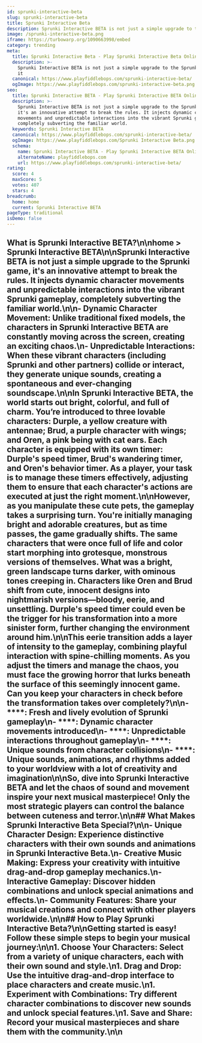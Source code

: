 ```yaml
---
id: sprunki-interactive-beta
slug: sprunki-interactive-beta
title: Sprunki Interactive Beta
description: Sprunki Interactive BETA is not just a simple upgrade to the Sprunki game, it
image: /sprunki-interactive-beta.png
iframe: https://turbowarp.org/1090663998/embed
category: trending
meta:
  title: Sprunki Interactive Beta - Play Sprunki Interactive Beta Online
  description: >-
    Sprunki Interactive BETA is not just a simple upgrade to the Sprunki game,
    it
  canonical: https://www.playfiddlebops.com/sprunki-interactive-beta/
  ogImage: https://www.playfiddlebops.com/sprunki-interactive-beta.png
seo:
  title: Sprunki Interactive BETA - Play Sprunki Interactive BETA Online
  description: >-
    Sprunki Interactive BETA is not just a simple upgrade to the Sprunki game,
    it's an innovative attempt to break the rules. It injects dynamic character
    movements and unpredictable interactions into the vibrant Sprunki gameplay,
    completely subverting the familiar world.
  keywords: Sprunki Interactive BETA
  canonical: https://www.playfiddlebops.com/sprunki-interactive-beta/
  ogImage: https://www.playfiddlebops.com/Sprunki Interactive Beta.png
  schema:
    name: Sprunki Interactive BETA - Play Sprunki Interactive BETA Online
    alternateName: playfiddlebops.com
    url: https://www.playfiddlebops.com/sprunki-interactive-beta/
rating:
  score: 4
  maxScore: 5
  votes: 407
  stars: 4
breadcrumb:
  home: home
  current: Sprunki Interactive BETA
pageType: traditional
isDemo: false
---
```


## What is Sprunki Interactive BETA?\n\nhome > Sprunki Interactive BETA\n\nSprunki Interactive BETA is not just a simple upgrade to the Sprunki game, it's an innovative attempt to break the rules. It injects dynamic character movements and unpredictable interactions into the vibrant Sprunki gameplay, completely subverting the familiar world.\n\n- **Dynamic Character Movement**: Unlike traditional fixed models, the characters in Sprunki Interactive BETA are constantly moving across the screen, creating an exciting chaos.\n- **Unpredictable Interactions**: When these vibrant characters (including Sprunki and other partners) collide or interact, they generate unique sounds, creating a spontaneous and ever-changing soundscape.\n\nIn Sprunki Interactive BETA, the world starts out bright, colorful, and full of charm. You’re introduced to three lovable characters: Durple, a yellow creature with antennae; Brud, a purple character with wings; and Oren, a pink being with cat ears. Each character is equipped with its own timer: Durple's speed timer, Brud's wandering timer, and Oren's behavior timer. As a player, your task is to manage these timers effectively, adjusting them to ensure that each character's actions are executed at just the right moment.\n\nHowever, as you manipulate these cute pets, the gameplay takes a surprising turn. You're initially managing bright and adorable creatures, but as time passes, the game gradually shifts. The same characters that were once full of life and color start morphing into grotesque, monstrous versions of themselves. What was a bright, green landscape turns darker, with ominous tones creeping in. Characters like Oren and Brud shift from cute, innocent designs into nightmarish versions—bloody, eerie, and unsettling. Durple's speed timer could even be the trigger for his transformation into a more sinister form, further changing the environment around him.\n\nThis eerie transition adds a layer of intensity to the gameplay, combining playful interaction with spine-chilling moments. As you adjust the timers and manage the chaos, you must face the growing horror that lurks beneath the surface of this seemingly innocent game. Can you keep your characters in check before the transformation takes over completely?\n\n- ****: Fresh and lively evolution of Sprunki gameplay\n- ****: Dynamic character movements introduced\n- ****: Unpredictable interactions throughout gameplay\n- ****: Unique sounds from character collisions\n- ****: Unique sounds, animations, and rhythms added to your worldview with a lot of creativity and imagination\n\nSo, dive into Sprunki Interactive BETA and let the chaos of sound and movement inspire your next musical masterpiece! Only the most strategic players can control the balance between cuteness and terror.\n\n## What Makes Sprunki Interactive Beta Special?\n\n- **Unique Character Design**: Experience distinctive characters with their own sounds and animations in Sprunki Interactive Beta.\n- **Creative Music Making**: Express your creativity with intuitive drag-and-drop gameplay mechanics.\n- **Interactive Gameplay**: Discover hidden combinations and unlock special animations and effects.\n- **Community Features**: Share your musical creations and connect with other players worldwide.\n\n## How to Play Sprunki Interactive Beta?\n\nGetting started is easy! Follow these simple steps to begin your musical journey:\n\n1. **Choose Your Characters**: Select from a variety of unique characters, each with their own sound and style.\n1. **Drag and Drop**: Use the intuitive drag-and-drop interface to place characters and create music.\n1. **Experiment with Combinations**: Try different character combinations to discover new sounds and unlock special features.\n1. **Save and Share**: Record your musical masterpieces and share them with the community.\n\n